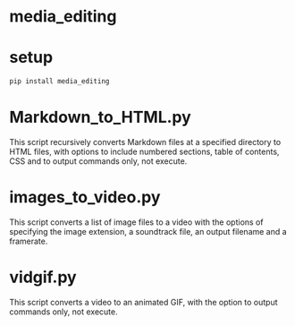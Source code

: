 # media_editing

# setup

```Bash
pip install media_editing
```

# Markdown_to_HTML.py

This script recursively converts Markdown files at a specified directory to HTML files, with options to include numbered sections, table of contents, CSS and to output commands only, not execute.

# images_to_video.py

This script converts a list of image files to a video with the options of specifying the image extension, a soundtrack file, an output filename and a framerate.

# vidgif.py

This script converts a video to an animated GIF, with the option to output commands only, not execute.
